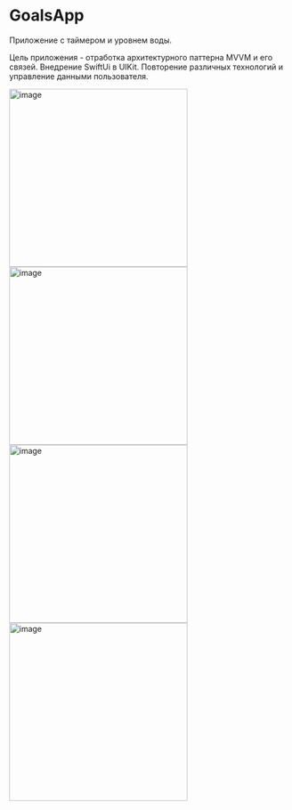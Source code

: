 # GoalsApp
Приложение с таймером и уровнем воды. 

Цель приложения  - отработка архитектурного паттерна MVVM и его связей.
Внедрение SwiftUi в UIKit.
Повторение различных технологий и управление данными пользователя.

<img width="320" alt="image" src="https://user-images.githubusercontent.com/79677367/184812337-069c55bd-c22d-4731-a600-b932f52cce61.png">

<img width="320" alt="image" src="https://user-images.githubusercontent.com/79677367/184812512-c2bde8ae-8a17-429f-8285-9c2f9327538d.png">

<img width="320" alt="image" src="https://user-images.githubusercontent.com/79677367/184812608-21870402-f15f-4cf0-995b-98bc1d083372.png">

<img width="320" alt="image" src="https://user-images.githubusercontent.com/79677367/184812557-86f8f4df-c1a3-440d-b3e8-b6cbc9e2282b.png">

